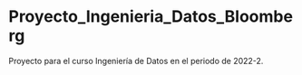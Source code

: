 # Proyecto_Ingenieria_Datos_Bloomberg

Proyecto para el curso Ingeniería de Datos en el periodo de 2022-2. 
